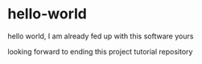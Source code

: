 hello-world
===========
hello world, I am already fed up with this software 
yours 

looking forward to ending this project 
tutorial repository
